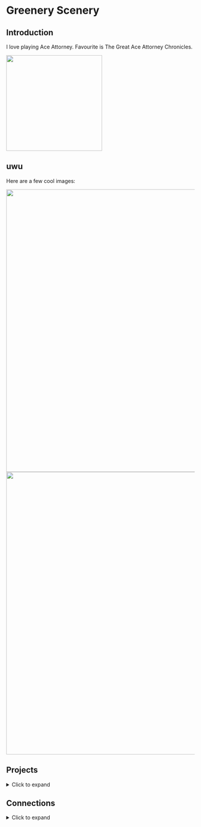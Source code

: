 # Greenery Scenery

## Introduction
I love playing Ace Attorney. Favourite is The Great Ace Attorney Chronicles.

<img width=256 src="https://github.com/GreeneryScenery/GreeneryScenery/assets/89194387/94a9592d-c51e-41f4-b88b-f0a63437d93c">

## uwu
Here are a few cool images:

<img width=756 src="https://github.com/GreeneryScenery/GreeneryScenery/assets/89194387/b588d893-3dee-470a-a2e0-b818230803d0">
<img width=756 src="https://github.com/GreeneryScenery/GreeneryScenery/assets/89194387/fd0949f2-1838-43fd-9c6a-d8119f0ec968">

## Projects
<details>
<summary> Click to expand </summary>

- [Sketch2Image](https://github.com/GreeneryScenery/Sketch2Image)
- [AI Attorney](https://github.com/foo-barian/AI-Attorney)

</details>

## Connections
<details>
<summary> Click to expand </summary>

- [Hugging Face](https://github.com/GreeneryScenery/Sketch2Image)
- [Replicate](https://github.com/foo-barian/AI-Attorney)

</details>
